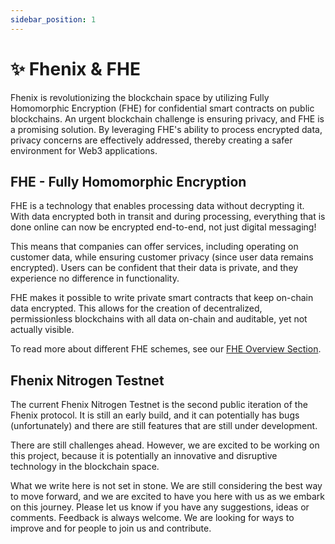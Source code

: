 ```yaml
---
sidebar_position: 1
---
```


# ✨ Fhenix & FHE

Fhenix is revolutionizing the blockchain space by utilizing Fully Homomorphic Encryption (FHE) for confidential smart contracts on public blockchains. An urgent blockchain challenge is ensuring privacy, and FHE is a promising solution. By leveraging FHE's ability to process encrypted data, privacy concerns are effectively addressed, thereby creating a safer environment for Web3 applications.

## FHE - Fully Homomorphic Encryption

FHE is a technology that enables processing data without decrypting it. With data encrypted both in transit and during processing, everything that is done online can now be encrypted end-to-end, not just digital messaging!

This means that companies can offer services, including operating on customer data, while ensuring customer privacy (since user data remains encrypted). Users can be confident that their data is private, and they experience no difference in functionality.

FHE makes it possible to write private smart contracts that keep on-chain data encrypted. This allows for the creation of decentralized, permissionless blockchains with all data on-chain and auditable, yet not actually visible.

To read more about different FHE schemes, see our [FHE Overview Section](./FHE-Overview).

## Fhenix Nitrogen Testnet

The current Fhenix Nitrogen Testnet is the second public iteration of the Fhenix protocol. It is still an early build, and it can potentially has bugs (unfortunately) and there are still features that are still under development.

There are still challenges ahead. However, we are excited to be working on this project, because it is potentially an innovative and disruptive technology in the blockchain space.

What we write here is not set in stone. We are still considering the best way to move forward, and we are excited to have you here with us as we embark on this journey. Please let us know if you have any suggestions, ideas or comments. Feedback is always welcome. We are looking for ways to improve and for people to join us and contribute.
